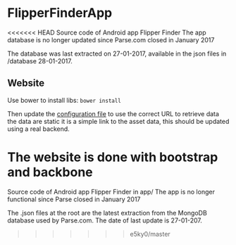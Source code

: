# FlipperFinderApp
<<<<<<< HEAD
Source code of Android app Flipper Finder
The app database is no longer updated since Parse.com closed in January 2017

The database was last extracted on 27-01-2017, available in the json files in /database 28-01-2017.

## Website
Use bower to install libs:
`bower install`

Then update the [configuration file](www/public/js/config.js) to use the correct URL to retrieve data
the data are static it is a simple link to the asset data, this should be updated using a real backend.


The website is done with bootstrap and backbone
=======
Source code of Android app Flipper Finder in app/
The app is no longer functional since Parse closed in January 2017

The .json files at the root are the latest extraction from the MongoDB database used by Parse.com.
The date of last update is 27-01-207.
>>>>>>> e5ky0/master
